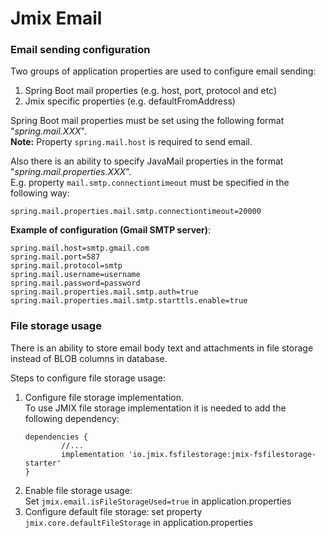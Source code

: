 # Jmix Email

### Email sending configuration
Two groups of application properties are used to configure email sending:
1. Spring Boot mail properties (e.g. host, port, protocol and etc)
2. Jmix specific properties (e.g. defaultFromAddress)

Spring Boot mail properties must be set using the following format "_spring.mail.XXX_".
<br/>
**Note:** Property ```spring.mail.host``` is required to send email.

Also there is an ability to specify JavaMail properties in the format "_spring.mail.properties.XXX_".
<br/>E.g. property ```mail.smtp.connectiontimeout``` must be specified in the following way:

```spring.mail.properties.mail.smtp.connectiontimeout=20000```

**Example of configuration (Gmail SMTP server)**:
```
spring.mail.host=smtp.gmail.com
spring.mail.port=587
spring.mail.protocol=smtp
spring.mail.username=username
spring.mail.password=password
spring.mail.properties.mail.smtp.auth=true
spring.mail.properties.mail.smtp.starttls.enable=true
```
### File storage usage

There is an ability to store email body text and attachments in file storage instead of BLOB columns in database.
     
Steps to configure file storage usage:     
1. Configure file storage implementation.<br/>
To use JMIX file storage implementation it is needed to add the following dependency:<br/>
    ```
    dependencies {
            //...
            implementation 'io.jmix.fsfilestorage:jmix-fsfilestorage-starter'
    }
    ``` 
2. Enable file storage usage: <br/>
Set ```jmix.email.isFileStorageUsed=true``` in application.properties
3. Configure default file storage: set property ```jmix.core.defaultFileStorage``` in application.properties
